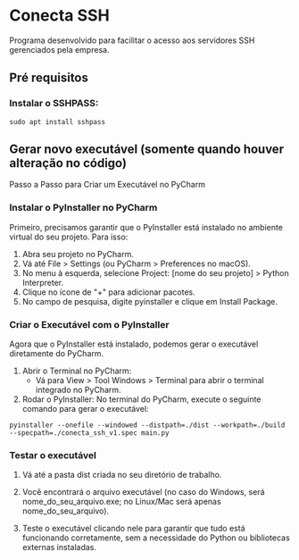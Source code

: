 # Conecta SSH
Programa desenvolvido para facilitar o acesso aos servidores SSH gerenciados pela empresa.

## Pré requisitos
### Instalar o SSHPASS:

```
sudo apt install sshpass
```



## Gerar novo executável (somente quando houver alteração no código)

Passo a Passo para Criar um Executável no PyCharm

### **Instalar o PyInstaller no PyCharm**

Primeiro, precisamos garantir que o PyInstaller está instalado no ambiente virtual do seu projeto. Para isso:

1. Abra seu projeto no PyCharm.
2. Vá até File > Settings (ou PyCharm > Preferences no macOS).
3. No menu à esquerda, selecione Project: [nome do seu projeto] > Python Interpreter.
4. Clique no ícone de "+" para adicionar pacotes.
5. No campo de pesquisa, digite pyinstaller e clique em Install Package.


### **Criar o Executável com o PyInstaller**
Agora que o PyInstaller está instalado, podemos gerar o executável diretamente do PyCharm.

1. Abrir o Terminal no PyCharm:
    * Vá para View > Tool Windows > Terminal para abrir o terminal integrado no PyCharm.
2. Rodar o PyInstaller: No terminal do PyCharm, execute o seguinte comando para gerar o executável:

```
pyinstaller --onefile --windowed --distpath=./dist --workpath=./build --specpath=./conecta_ssh_v1.spec main.py
```
### Testar o executável
1. Vá até a pasta dist criada no seu diretório de trabalho.

2. Você encontrará o arquivo executável (no caso do Windows, será nome_do_seu_arquivo.exe; no Linux/Mac será apenas nome_do_seu_arquivo).

3. Teste o executável clicando nele para garantir que tudo está funcionando corretamente, sem a necessidade do Python ou bibliotecas externas instaladas.